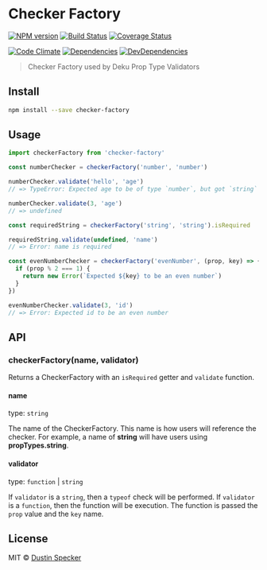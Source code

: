 # Checker Factory

[![NPM version](https://badge.fury.io/js/checker-factory.svg)](http://badge.fury.io/js/checker-factory) [![Build Status](https://travis-ci.org/dustinspecker/checker-factory.svg?branch=master)](https://travis-ci.org/dustinspecker/checker-factory) [![Coverage Status](https://img.shields.io/coveralls/dustinspecker/checker-factory.svg)](https://coveralls.io/r/dustinspecker/checker-factory?branch=master)

[![Code Climate](https://codeclimate.com/github/dustinspecker/checker-factory/badges/gpa.svg)](https://codeclimate.com/github/dustinspecker/checker-factory) [![Dependencies](https://david-dm.org/dustinspecker/checker-factory.svg)](https://david-dm.org/dustinspecker/checker-factory/#info=dependencies&view=table) [![DevDependencies](https://david-dm.org/dustinspecker/checker-factory/dev-status.svg)](https://david-dm.org/dustinspecker/checker-factory/#info=devDependencies&view=table)

> Checker Factory used by Deku Prop Type Validators

## Install

```bash
npm install --save checker-factory
```

## Usage

```javascript
import checkerFactory from 'checker-factory'

const numberChecker = checkerFactory('number', 'number')

numberChecker.validate('hello', 'age')
// => TypeError: Expected age to be of type `number`, but got `string`

numberChecker.validate(3, 'age')
// => undefined

const requiredString = checkerFactory('string', 'string').isRequired

requiredString.validate(undefined, 'name')
// => Error: name is required

const evenNumberChecker = checkerFactory('evenNumber', (prop, key) => {
  if (prop % 2 === 1) {
    return new Error(`Expected ${key} to be an even number`)
  }
})

evenNumberChecker.validate(3, 'id')
// => Error: Expected id to be an even number
```

## API
### checkerFactory(name, validator)

Returns a CheckerFactory with an `isRequired` getter and `validate` function.

#### name
type: `string`

The name of the CheckerFactory. This name is how users will reference the checker.
For example, a name of **string** will have users using **propTypes.string**.

#### validator
type: `function` | `string`

If `validator` is a `string`, then a `typeof` check will be performed. If `validator` is a `function`, then the function will be execution. The function is passed the `prop` value and the `key` name.

## License
MIT © [Dustin Specker](https://github.com/dustinspecker)
